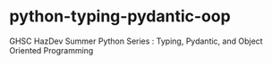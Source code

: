 # python-typing-pydantic-oop

GHSC HazDev Summer Python Series : Typing, Pydantic, and Object Oriented Programming
